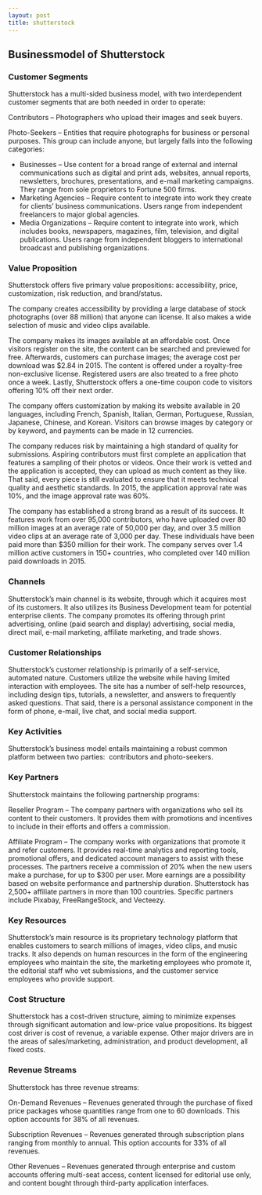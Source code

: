 ```yaml
---
layout: post
title: shutterstock
---
```


Businessmodel of Shutterstock
------------------------------

### Customer Segments

Shutterstock has a multi-sided business model, with two interdependent customer segments that are both needed in order to operate:

Contributors – Photographers who upload their images and seek buyers.

Photo-Seekers – Entities that require photographs for business or personal purposes. This group can include anyone, but largely falls into the following categories:

 * Businesses – Use content for a broad range of external and internal communications such as digital and print ads, websites, annual reports, newsletters, brochures, presentations, and e-mail marketing campaigns. They range from sole proprietors to Fortune 500 firms.
* Marketing Agencies – Require content to integrate into work they create for clients’ business communications. Users range from independent freelancers to major global agencies.
* Media Organizations – Require content to integrate into work, which includes books, newspapers, magazines, film, television, and digital publications. Users range from independent bloggers to international broadcast and publishing organizations.
 ### Value Proposition

Shutterstock offers five primary value propositions: accessibility, price, customization, risk reduction, and brand/status.

The company creates accessibility by providing a large database of stock photographs (over 88 million) that anyone can license. It also makes a wide selection of music and video clips available.

The company makes its images available at an affordable cost. Once visitors register on the site, the content can be searched and previewed for free. Afterwards, customers can purchase images; the average cost per download was $2.84 in 2015. The content is offered under a royalty-free non-exclusive license. Registered users are also treated to a free photo once a week. Lastly, Shutterstock offers a one-time coupon code to visitors offering 10% off their next order.

The company offers customization by making its website available in 20 languages, including French, Spanish, Italian, German, Portuguese, Russian, Japanese, Chinese, and Korean. Visitors can browse images by category or by keyword, and payments can be made in 12 currencies.

The company reduces risk by maintaining a high standard of quality for submissions. Aspiring contributors must first complete an application that features a sampling of their photos or videos. Once their work is vetted and the application is accepted, they can upload as much content as they like. That said, every piece is still evaluated to ensure that it meets technical quality and aesthetic standards. In 2015, the application approval rate was 10%, and the image approval rate was 60%.

The company has established a strong brand as a result of its success. It features work from over 95,000 contributors, who have uploaded over 80 million images at an average rate of 50,000 per day, and over 3.5 million video clips at an average rate of 3,000 per day. These individuals have been paid more than $350 million for their work. The company serves over 1.4 million active customers in 150+ countries, who completed over 140 million paid downloads in 2015.

### Channels

Shutterstock’s main channel is its website, through which it acquires most of its customers. It also utilizes its Business Development team for potential enterprise clients. The company promotes its offering through print advertising, online (paid search and display) advertising, social media, direct mail, e-mail marketing, affiliate marketing, and trade shows.

### Customer Relationships

Shutterstock’s customer relationship is primarily of a self-service, automated nature. Customers utilize the website while having limited interaction with employees. The site has a number of self-help resources, including design tips, tutorials, a newsletter, and answers to frequently asked questions. That said, there is a personal assistance component in the form of phone, e-mail, live chat, and social media support.

### Key Activities

Shutterstock’s business model entails maintaining a robust common platform between two parties:  contributors and photo-seekers.

### Key Partners

Shutterstock maintains the following partnership programs:

Reseller Program – The company partners with organizations who sell its content to their customers. It provides them with promotions and incentives to include in their efforts and offers a commission.

Affiliate Program – The company works with organizations that promote it and refer customers. It provides real-time analytics and reporting tools, promotional offers, and dedicated account managers to assist with these processes. The partners receive a commission of 20% when the new users make a purchase, for up to $300 per user. More earnings are a possibility based on website performance and partnership duration. Shutterstock has 2,500+ affiliate partners in more than 100 countries. Specific partners include Pixabay, FreeRangeStock, and Vecteezy.

### Key Resources

Shutterstock’s main resource is its proprietary technology platform that enables customers to search millions of images, video clips, and music tracks. It also depends on human resources in the form of the engineering employees who maintain the site, the marketing employees who promote it, the editorial staff who vet submissions, and the customer service employees who provide support.

### Cost Structure

Shutterstock has a cost-driven structure, aiming to minimize expenses through significant automation and low-price value propositions. Its biggest cost driver is cost of revenue, a variable expense. Other major drivers are in the areas of sales/marketing, administration, and product development, all fixed costs.

### Revenue Streams

Shutterstock has three revenue streams:

On-Demand Revenues – Revenues generated through the purchase of fixed price packages whose quantities range from one to 60 downloads. This option accounts for 38% of all revenues.

Subscription Revenues – Revenues generated through subscription plans ranging from monthly to annual. This option accounts for 33% of all revenues.

Other Revenues – Revenues generated through enterprise and custom accounts offering multi-seat access, content licensed for editorial use only, and content bought through third-party application interfaces.

